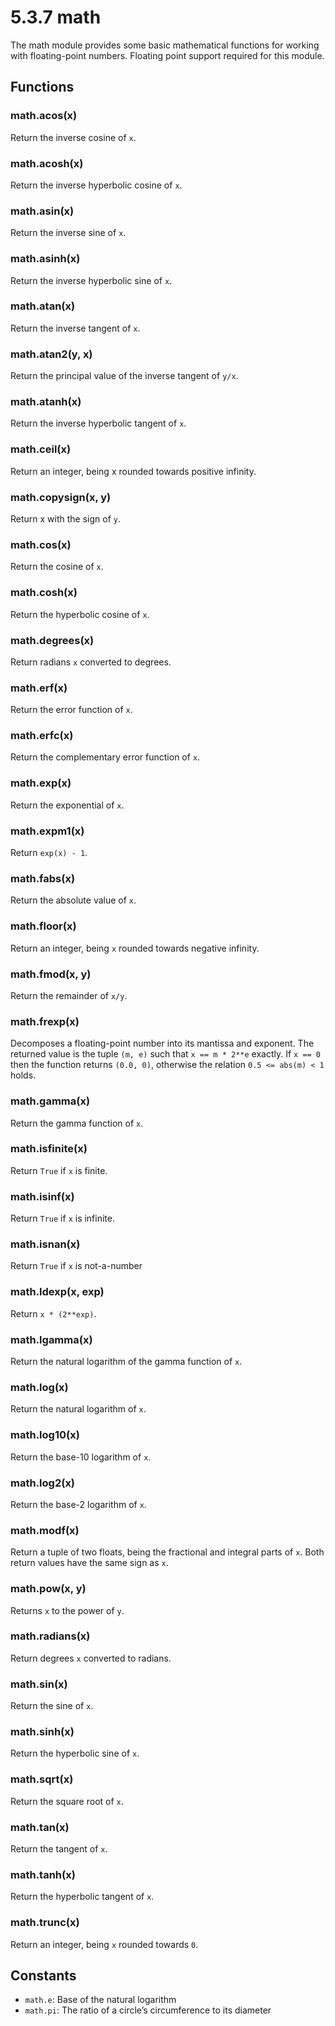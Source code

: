 # 5.3.7 math

The math module provides some basic mathematical functions for working with floating-point numbers. Floating point support required for this module.

## Functions

### math.acos\(x\)

Return the inverse cosine of `x`.

### math.acosh\(x\)

Return the inverse hyperbolic cosine of `x`.

### math.asin\(x\)

Return the inverse sine of `x`.

### math.asinh\(x\)

Return the inverse hyperbolic sine of `x`.

### math.atan\(x\)

Return the inverse tangent of `x`.

### math.atan2\(y, x\)

Return the principal value of the inverse tangent of `y/x`.

### math.atanh\(x\)

Return the inverse hyperbolic tangent of `x`.

### math.ceil\(x\)

Return an integer, being x rounded towards positive infinity.

### math.copysign\(x, y\)

Return x with the sign of `y`.

### math.cos\(x\)

Return the cosine of `x`.

### math.cosh\(x\)

Return the hyperbolic cosine of `x`.

### math.degrees\(x\)

Return radians `x` converted to degrees.

### math.erf\(x\)

Return the error function of `x`.

### math.erfc\(x\)

Return the complementary error function of `x`.

### math.exp\(x\)

Return the exponential of `x`.

### math.expm1\(x\)

Return `exp(x) - 1`.

### math.fabs\(x\)

Return the absolute value of `x`.

### math.floor\(x\)

Return an integer, being `x` rounded towards negative infinity.

### math.fmod\(x, y\)

Return the remainder of `x/y`.

### math.frexp\(x\)

Decomposes a floating-point number into its mantissa and exponent. The returned value is the tuple `(m, e)` such that `x == m * 2**e` exactly. If `x == 0` then the function returns `(0.0, 0)`, otherwise the relation `0.5 <= abs(m) < 1` holds.

### math.gamma\(x\)

Return the gamma function of `x`.

### math.isfinite\(x\)

Return `True` if `x` is finite.

### math.isinf\(x\)

Return `True` if `x` is infinite.

### math.isnan\(x\)

Return `True` if `x` is not-a-number

### math.ldexp\(x, exp\)

Return `x * (2**exp)`.

### math.lgamma\(x\)

Return the natural logarithm of the gamma function of `x`.

### math.log\(x\)

Return the natural logarithm of `x`.

### math.log10\(x\)

Return the base-10 logarithm of `x`.

### math.log2\(x\)

Return the base-2 logarithm of `x`.

### math.modf\(x\)

Return a tuple of two floats, being the fractional and integral parts of `x`. Both return values have the same sign as `x`.

### math.pow\(x, y\)

Returns `x` to the power of `y`.

### math.radians\(x\)

Return degrees `x` converted to radians.

### math.sin\(x\)

Return the sine of `x`.

### math.sinh\(x\)

Return the hyperbolic sine of `x`.

### math.sqrt\(x\)

Return the square root of `x`.

### math.tan\(x\)

Return the tangent of `x`.

### math.tanh\(x\)

Return the hyperbolic tangent of `x`.

### math.trunc\(x\)

Return an integer, being `x` rounded towards `0`.

## Constants

* `math.e`: Base of the natural logarithm
* `math.pi`: The ratio of a circle’s circumference to its diameter

